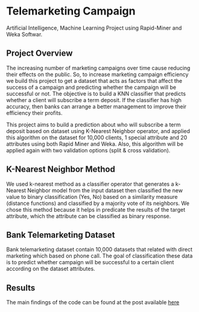 # Telemarketing Campaign
 Artificial Intelligence, Machine Learning Project using Rapid-Miner and Weka Softwar.

## Project Overview 
The increasing number of marketing campaigns over time cause reducing their effects on the public. So, to increase marketing campaign efficiency we build this project to get a dataset that acts as factors that affect the success of a campaign and predicting whether the campaign will be successful or not.
The objective is to build a KNN classifier that predicts whether a client will subscribe a term deposit. If the classifier has high accuracy, then banks can arrange a better management to improve their efficiency their profits.

This project aims to build a prediction about who will subscribe a term deposit based on dataset using K-Nearest Neighbor operator, and applied this algorithm on the dataset for 10,000 clients, 1 special attribute and 20 attributes using both Rapid Miner and Weka. Also, this algorithm will be applied again with two validation options (split & cross validation).

## K-Nearest Neighbor Method
We used k-nearest method as a classifier operator that generates a k-Nearest Neighbor model from the input dataset then classified the new value to binary classification (Yes, No) based on a similarity measure (distance functions) and classified by a majority vote of its neighbors. We chose this method because it helps in predicate the results of the target attribute, which the attribute can be classified as binary response.

## Bank Telemarketing Dataset
Bank telemarketing dataset contain 10,000 datasets that related with direct marketing which based on phone call. The goal of classification these data is to predict whether campaign will be successful to a certain client according on the dataset attributes.

## Results
The main findings of the code can be found at the post available [here](https://medium.com/@algethamishahad/telemarketing-campaign-280e253ea8c5?sk=5707e576a9194ece2f94f68d54d68cb3)
